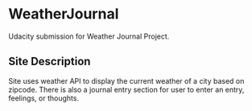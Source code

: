 # WeatherJournal
Udacity submission for Weather Journal Project. 

## Site Description
Site uses weather API to display the current weather of a city based on zipcode. 
There is also a journal entry section for user to enter an entry, feelings, or thoughts. 

